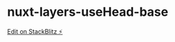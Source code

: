 # nuxt-layers-useHead-base

[Edit on StackBlitz ⚡️](https://stackblitz.com/edit/github-3egbdt-wtqgbp)